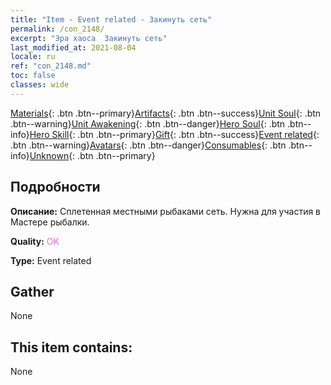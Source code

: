 ```yaml
---
title: "Item - Event related - Закинуть сеть"
permalink: /con_2148/
excerpt: "Эра хаоса  Закинуть сеть"
last_modified_at: 2021-08-04
locale: ru
ref: "con_2148.md"
toc: false
classes: wide
---
```

 [Materials](/ItemsRU/){: .btn .btn--primary}[Artifacts](/ItemsRU/Artifacts/){: .btn .btn--success}[Unit Soul](/ItemsRU/UnitSoul/){: .btn .btn--warning}[Unit Awakening](/ItemsRU/UnitAwakening/){: .btn .btn--danger}[Hero Soul](/ItemsRU/HeroSoul/){: .btn .btn--info}[Hero Skill](/ItemsRU/HeroSkill/){: .btn .btn--primary}[Gift](/ItemsRU/Gift/){: .btn .btn--success}[Event related](/ItemsRU/Events/){: .btn .btn--warning}[Avatars](/ItemsRU/Avatars/){: .btn .btn--danger}[Consumables](/ItemsRU/Consumables/){: .btn .btn--info}[Unknown](/ItemsRU/Unknown/){: .btn .btn--primary}

## Подробности
 **Описание:** Сплетенная местными рыбаками сеть. Нужна для участия в Мастере рыбалки.

 **Quality:** <span style="color: #DA70D6">OK</span>

 **Type:** Event related

## Gather

  None

## This item contains:

  None

